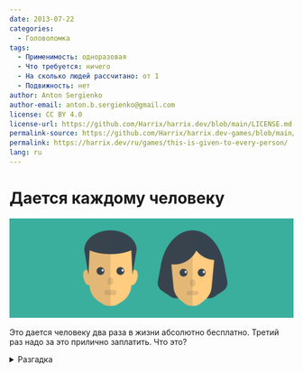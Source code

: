 ```yaml
---
date: 2013-07-22
categories:
  - Головоломка
tags:
  - Применимость: одноразовая
  - Что требуется: ничего
  - На сколько людей рассчитано: от 1
  - Подвижность: нет
author: Anton Sergienko
author-email: anton.b.sergienko@gmail.com
license: CC BY 4.0
license-url: https://github.com/Harrix/harrix.dev/blob/main/LICENSE.md
permalink-source: https://github.com/Harrix/harrix.dev-games/blob/main/this-is-given-to-every-person/this-is-given-to-every-person.md
permalink: https://harrix.dev/ru/games/this-is-given-to-every-person/
lang: ru
---
```


# Дается каждому человеку

![Featured image](featured-image.svg)

Это дается человеку два раза в жизни абсолютно бесплатно. Третий раз надо за это прилично заплатить. Что это?

<details>
<summary>Разгадка</summary>

Зубы.

</details>

